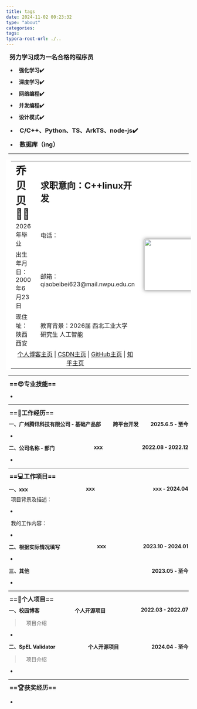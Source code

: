 ```yaml
---
title: tags
date: 2024-11-02 00:23:32
type: "about"
categories:
tags:
typora-root-url: ./..
---
```


### 努力学习成为一名合格的程序员

- #### 强化学习✔️

- #### 深度学习✔️

- #### 网络编程✔️

- #### 并发编程✔️

- #### 设计模式✔️

- ### C/C++、Python、TS、ArkTS、node-js✔️

- ### 数据库（ing）

------



<table style="width: auto; table-layout: auto;">
	<tr style="height: 50px;">
		<td style="font-size: 1.8em;"><strong>乔贝贝👨‍💻</strong></td>
		<td style="font-size: 1.5em;"><strong>求职意向：C++linux开发</strong></td>
		<td rowspan="5" style="text-align: center;"> 
			<img src="\images\qiaobeibei.jpg" height="140" alt=""> 
		</td>
	</tr>
	<tr>
		<td>2026年毕业</td>
		<td>电话：</td>
	</tr>
	<tr>
		<td>出生年月日：2000年6月23日</td>
		<td>邮箱：qiaobeibei623@mail.nwpu.edu.cn</td>
	</tr>
	<tr>
		<td>现住址：陕西西安</td>
		<td>教育背景：2026届 西北工业大学 研究生 人工智能</td>
	</tr>
	<tr>
		<td colspan="2" style="text-align: center;">
			<a href="http://localhost:4000/">个人博客主页</a> | 
            <a href="https://blog.csdn.net/m0_63086198?spm=1000.2115.3001.5343">CSDN主页</a> | 
			<a href="https://github.com/qiaobeibei?tab=repositories">GitHub主页</a> | 
			<a href="https://www.zhihu.com/people/zhi-chi-tian-ya-10-23">知乎主页</a>
</td>       
	</tr>
</table>
<hr/>

### ==😎专业技能==

- 

<hr/>

### ==🏢工作经历==

<h4 style="display: flex;justify-content: space-between;">
<span>一、广州腾讯科技有限公司 - 基础产品部</span><span>跨平台开发</span><span>2025.6.5 - 至今</span>
</h4>



- 

<h4 style="display: flex;justify-content: space-between;">
<span>二、公司名称 - 部门</span><span>xxx</span><span>2022.08 - 2022.12</span>
</h4>


- 

<hr/>

### ==💻工作项目==

<h4 style="display: flex;justify-content: space-between;">
<span>一、xxx</span><span>xxx</span><span>xxx - 2024.04</span>
</h4>

项目背景及描述：

- 

我的工作内容：

- 

<h4 style="display: flex;justify-content: space-between;">
<span>二、根据实际情况填写</span><span>xxx</span><span>2023.10 - 2024.01</span>
</h4>

- 

<h4 style="display: flex;justify-content: space-between;">
<span>三、其他</span><span>2023.05 - 至今</span>
</h4>


- 

<hr/>

### ==🚀个人项目==

<h4 style="display: flex;justify-content: space-between;">
<span>一、校园博客</span><span>个人开源项目</span><span>2022.03 - 2022.07</span>
</h4>


> 项目介绍

- 


<h4  style="display: flex;justify-content: space-between;">
<span>二、SpEL Validator</span><span>个人开源项目</span><span>2024.04 - 至今</span>
</h4>


> 项目介绍

- 

<hr/>

### ==🏆获奖经历==

- 

<style>
    #write {
        padding: 25px 25px 0px;
    }
    hr {
        margin: 6px;
    }
    li {
        margin: 4px;
    }
    p {
        margin: 4px 13px;
    }
    li p{
        margin: 5px 0;
    }
    h1 {
        margin: 8px 15px;
    }
    h3 {
        margin: 9px;
    }
    h4 {
        margin: 7px;
    }
    figure {
        margin: 7px 0px;
    }
    blockquote {
        padding-left: 16px;
    }
    /* 链接下划线 */
    a {
        text-decoration:underline;
    }
    /* 图片阴影效果 */
    img {
        box-shadow: 0px 0px 10px rgba(0,0,0,.5);
    }
    /* 表格样式，去除边框显示 */
    table, table td, table tr, table th, th {
        font-weight: normal;
        padding: 3px 13px;
        border: 0px;
        background-color: #ffffff;
    }
</style>
